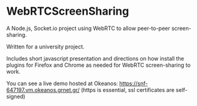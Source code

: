 # WebRTCScreenSharing
A Node.js, Socket.io project using WebRTC to allow peer-to-peer screen-sharing.

Written for a university project.

Includes short javascript presentation and directions on how install the plugins
for Firefox and Chrome as needed for WebRTC screen-sharing to work.


You can see a live demo hosted at Okeanos: https://snf-647197.vm.okeanos.grnet.gr/
(https is essential, ssl certificates are self-signed)
